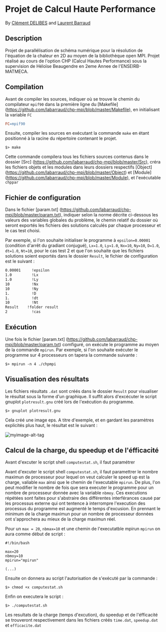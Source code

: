 # Projet de Calcul Haute Performance

By [Clément DELIBES](https://github.com/Cle-md) and  [Laurent Barraud](https://github.com/labarraud)  

## Description
Projet de parallélisation de schéma numérique pour la résolution de l'équation de la chaleur en 2D au moyen de la bibliothèque open MPI.  Projet réalisé au cours de l'option CHP (Calcul Hautes Performance) sous la supervision de Héloïse Beaugendre en 2eme Annee de l'ENSEIRB-MATMECA.

## Compilation
Avant de compiler les sources, indiquer où se trouve le chemin du compilateur `mpif90` dans la première ligne du [Makefile] (https://github.com/labarraud/chp-mpi/blob/master/Makefile), en initialisant la variable `FC`

```makefile
FC=mpif90
```
Ensuite, compiler les sources en exécutant la commande `make` en étant positionné à la racine du répertoire contenant le projet. 
```console
$> make
```

Cette commande compilera tous les fichiers sources contenus dans le dossier [Src] (https://github.com/labarraud/chp-mpi/blob/master/Src), créra les fichiers objets et les modules dans leurs dossiers respectifs [Object] (https://github.com/labarraud/chp-mpi/blob/master/Object) et [Module] (https://github.com/labarraud/chp-mpi/blob/master/Module), et l'exécutable `chppar`

## Fichier de configuration

Dans le fichier [param.txt] (https://github.com/labarraud/chp-mpi/blob/master/param.txt), indiquer selon la norme décrite ci-dessous les valeurs des variables globales du problème, le chemin relatif du dossier où seront exportés les fichiers des solutions calculés par chaque processeur et le cas test choisi. 

Par exemple, si l'on souhaite initialiser le programme à `epsilon=0.00001` (condition d'arrêt du gradiant conjugué), `Lx=1.0`, `Ly=1.0`, `Nx=10`, `Ny=10`, `D=1.0`, `dt=1.0`, `Nt=10`, pour le cas test 2 et que l'on souhaite que les fichiers solutions soient exportés dans le dossier `Result`, le fichier de configuration est le suivant :  

```txt
0.00001		!epsilon
1.0	    	!Lx
1.0	    	!Ly
10    		!Nx
10    		!Ny
1.    		!D
1.     		!dt
10    		!Nt
Result	  !folder result
2       	!cas
```

## Exécution

Une fois le fichier [param.txt] (https://github.com/labarraud/chp-mpi/blob/master/param.txt) comfiguré, on exécute le programme au moyen de la commande `mpirun`. Par exemple, si l'on souhaite exécuter le programme sur 4 processeurs on tapera la commande suivante :

```console
$> mpirun -n 4 ./chpmpi
```

## Visualisation des résultats

Les fichiers résultats `.dat`  sont créés dans le dossier `Result` pour visualiser le résultat sous la forme d'un graphique. Il suffit alors d'excécuter le script gnuplot `plotresult.gnu` créé lors de l'exécution du programme.

```console
$> gnuplot plotresult.gnu
```

Cela créé une image eps. A titre d'exemple, et en gardant les paramètres explicités plus haut, le résultat est le suivant :

![myimage-alt-tag](http://labarraud.vvv.enseirb-matmeca.fr/chp/plotresult.png)

## Calcul de la charge, du speedup et de l'éfficacité

Avant d'excuter le script shell `computestat.sh`, il faut paramétrer 


Avant d'excuter le script shell `computestat.sh`, il faut paramettrer le nombre maximun de processeur pour lequel on veut calculer le speed up est la charge, valiable `max` ainsi que le chemin de l'executable `mpirun`. De plus, l'on peut modifier le nombre de fois que sera executer le programme pour un nombre de processeur donnée avec la variable `nbmoy`. Ces executions répétées sont faites pour s'abstraire des différentes interférances causé par les processus externe qui ont tentence à interrompre l'execution des processus du programme est augmenté le temps d'excusion. En prennant le minimum de la charge maximun pour un nombre de processeur données ont s'approchera au mieux de la charge maximun réel.

Pour un `max = 20`, `nbmax=10` et une chemin de l'executatble mpirun `mpirun` on aura comme début de script :

```shell
#!/bin/bash

max=20
nbmoy=10
mpirun="mpirun"

(...)
```

Ensuite on donnera au script l'autorisation de s'exécuté par la commande :

```console
$> chmod +x computestat.sh
```

Enfin on executera le script :

```console
$> ./computestat.sh
```

Les resultats de la charge (temps d'excution), du speedup et de l'éfficacité se trouveront respectivement dans les fichiers créés `time.dat`, `speedup.dat` et `efficacite.dat`

